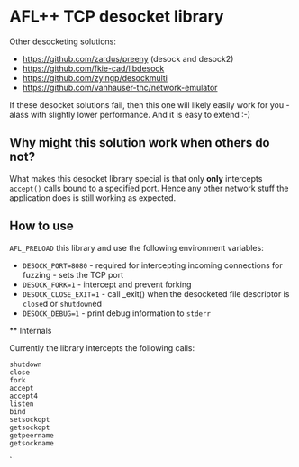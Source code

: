 # AFL++ TCP desocket library

Other desocketing solutions:
* https://github.com/zardus/preeny (desock and desock2)
* https://github.com/fkie-cad/libdesock
* https://github.com/zyingp/desockmulti
* https://github.com/vanhauser-thc/network-emulator

If these desocket solutions fail, then this one will likely easily work
for you - alass with slightly lower performance.
And it is easy to extend :-)

## Why might this solution work when others do not?

What makes this desocket library special is that only **only** intercepts
`accept()` calls bound to a specified port. Hence any other network stuff
the application does is still working as expected.

## How to use

`AFL_PRELOAD` this library and use the following environment variables:

* `DESOCK_PORT=8080` - required for intercepting incoming connections for fuzzing - sets the TCP port
* `DESOCK_FORK=1` - intercept and prevent forking
* `DESOCK_CLOSE_EXIT=1` - call _exit() when the desocketed file descriptor is `close`d or `shutdown`ed
* `DESOCK_DEBUG=1` - print debug information to `stderr`

** Internals

Currently the library intercepts the following calls:

```
shutdown
close
fork
accept
accept4
listen
bind
setsockopt
getsockopt
getpeername
getsockname
```

`